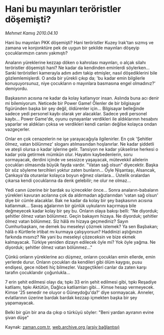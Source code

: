 # Hani bu mayınları  teröristler döşemişti?

*Mehmet Kamış 2010.04.10*

<tr><td class="metin" colspan="2" style="padding-top: 20px; padding-left: 5px; ">Hani bu mayınları PKK döşemişti? Hani teröristler Kuzey Irak'tan sızmış ve zamana ve konjonktüre pek de uygun bir şekilde mayınları döşeyip çocuklarımızın canını yakmıştı?</td></tr><tr><td class="metin" colspan="2" style="padding-top: 20px; padding-left: 5px; "><p>Anaların yüreklerine kezzap döken o kahrolası mayınları, o alçak silahı teröristler döşemişti hani? Ne kadar da kendinden eminlerdi söylerken... Sanki teröristleri kamerayla adım adım takip etmişler, nasıl döşediklerini bile gözlemlemişlerdi. O anda bir yürekli çıkıp da; 'bu kadar emin bilgilerle konuşuyorsunuz, niye çocukların o mayınlara basmasına engel olmadınız?' demiyordu.
<p>Başkasının acısına ne kadar da kolay katlanıyor insan. Aslında buna acı denir mi bilemiyorum. Neticede bir Power Game! Ölenler de bir bilgisayar figüründen başka bir şey değil, öldürenler için... Bilgisayar belleğinde sadece yedi personel kaybı olarak yer alacaklar. Sadece yedi personel kaybı... Power Game'de, oyunu oynayanlar verdikleri ile aldıklarının hesabını yaparlar ve aldıkları çoksa ve verdikleri kendi canları değilse kolayca ondan vazgeçerler.
<p>Onlar en çok cenazelerin ne işe yarayacağıyla ilgilenirler. En çok 'Şehitler ölmez, vatan bölünmez' sloganı atılmasından hoşlanırlar. Ne kadar şiddetli ve ateşli olursa o kadar işlerine gelir. Tansiyon ne kadar yükselirse herkesi o kadar yola getirmek mümkün olur. Hayatını kaybedenlerin, soru sormayacak, derdini içinde ve sessizce yaşayacak, mütevekkil ailelerin çocukları olmasında büyük fayda vardır. "Vatan sağ olsun" diyecektir. Başka bir söz söyleme tercihleri yoktur zaten bunların... Öyle Nişantaşı, Alsancak, Çankaya'da oturanlar kolayca boyun eğmez olanlara... Üstelik oralardan çıkarsa kendi çocuklarına da denk gelebilir; ne olur ne olmaz...
<p>Yedi canın üzerine bir bardak su içirecekler önce... Sonra anaların-babaların yürekleri kavuran acılarına çok da aldırmadan ağızlarından 'vatan sağ olsun' diye bir cümle alacaklar. Bak ne kadar da kolay bir şey başkasının acısına katlanmak... Savaş ağalarının bir günlük uykularını kaçırmaya bile değmeyecek kadar kolay bir şey bu. Onların olaya bakışı belli: "Ne diyorduk; şehitler ölmez vatan bölünmez. Geçin bakayım hizaya. Ne diyorduk; şehitler ölmez vatan bölünmez. Siz hâlâ mı hizaya geçmediniz? Sayın Cumhurbaşkanı, ne demek bu meseleyi çözmek istemek? Ya sen Başbakan; hâlâ o Kürtlerle irtibat mı kurmaya çalışıyorsun? Haddinizi aştığınızın farkında mısınız? Ne yani bu meseleyi çözeceksin ve bize ekmek kalmayacak. Türkiye yeniden dizayn edilecek öyle mi? Yok öyle yağma. Ne diyorduk; şehitler ölmez vatan bölünmez..."
<p>Çünkü onların yüreklerine acı düşmez, onların çocukları emin ellerde, emin yerlerde durur. Onların çocukları da kendileri gibi ölüm kaygısı, pusu endişesi, gece nöbeti hiç bilmezler. Vazgeçtikleri canlar da zaten karşı tarafın çocuklarıdır çoğunlukla...
<p>7 erin şehit edilmesi olayı da; tıpkı 33 erin şehit edilmesi gibi, tıpkı Reşadiye katliamı, tıpkı Aktütün, Dağlıca katliamları gibi... Kimse hesap vermeyecek. Kimse '25 senedir ne oluyor o Güneydoğu'da?' diye sormayacak. Anneler, evlatlarının üzerine bardak bardak kezzap içmekten başka bir şey yapamayacak.
<p>Belki bir gün bir ana da çıkıp o türküyü söyler: "Beni yardan ayıranın evine şivan düşe" <br/></p></p></p></p></p></p></p></td></tr>

Kaynak: [zaman.com.tr](http://zaman.com.tr/yazar.do?yazino=971448), [web.archive.org (arşiv bağlantısı)](http://web.archive.org/web/20100413194656/http://www.zaman.com.tr:80/yazar.do?yazino=971448)
